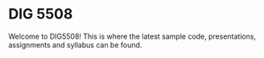 # DIG 5508

Welcome to DIG5508! This is where the latest sample code, presentations, assignments and syllabus can be found.
